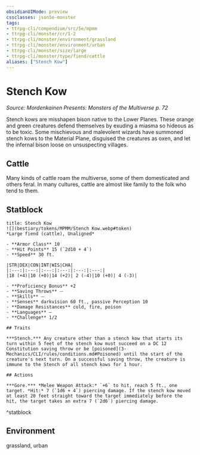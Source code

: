 ```yaml
---
obsidianUIMode: preview
cssclasses: json5e-monster
tags:
- ttrpg-cli/compendium/src/5e/mpmm
- ttrpg-cli/monster/cr/1-2
- ttrpg-cli/monster/environment/grassland
- ttrpg-cli/monster/environment/urban
- ttrpg-cli/monster/size/large
- ttrpg-cli/monster/type/fiend/cattle
aliases: ["Stench Kow"]
---
```

# Stench Kow
*Source: Mordenkainen Presents: Monsters of the Multiverse p. 72*  

Stench kows are misshapen bison native to the Lower Planes. These orange and green creatures defend themselves by exuding a miasma so hideous as to be toxic. Some mischievous and malevolent wizards have summoned stench kows to the Material Plane, disguised the creatures as oxen, and let the infernal bison loose on unsuspecting villages.

## Cattle

Many kinds of cattle roam the multiverse, some of them domesticated and others feral. In many cultures, cattle are almost like family to the folk who tend to them.

## Statblock

```ad-statblock
title: Stench Kow
![](bestiary/tokens/MPMM/Stench Kow.webp#token)
*Large fiend (cattle), Unaligned*

- **Armor Class** 10
- **Hit Points** 15 (`2d10 + 4`)
- **Speed** 30 ft.

|STR|DEX|CON|INT|WIS|CHA|
|:---:|:---:|:---:|:---:|:---:|:---:|
|18 (+4)|10 (+0)|14 (+2)| 2 (-4)|10 (+0)| 4 (-3)|

- **Proficiency Bonus** +2
- **Saving Throws** ⏤
- **Skills** ⏤
- **Senses** darkvision 60 ft., passive Perception 10
- **Damage Resistances** cold, fire, poison
- **Languages** —
- **Challenge** 1/2

## Traits

***Stench.*** Any creature other than a stench kow that starts its turn within 5 feet of the stench kow must succeed on a DC 12 Constitution saving throw or be [poisoned](3-Mechanics/CLI/rules/conditions.md#Poisoned) until the start of the creature's next turn. On a successful saving throw, the creature is immune to the Stench of all stench kows for 1 hour.

## Actions

***Gore.*** *Melee Weapon Attack:* `+6` to hit, reach 5 ft., one target. *Hit:* 7 (`1d6 + 4`) piercing damage. If the stench kow moved at least 20 feet straight toward the target immediately before the hit, the target takes an extra 7 (`2d6`) piercing damage.
```
^statblock

## Environment

grassland, urban